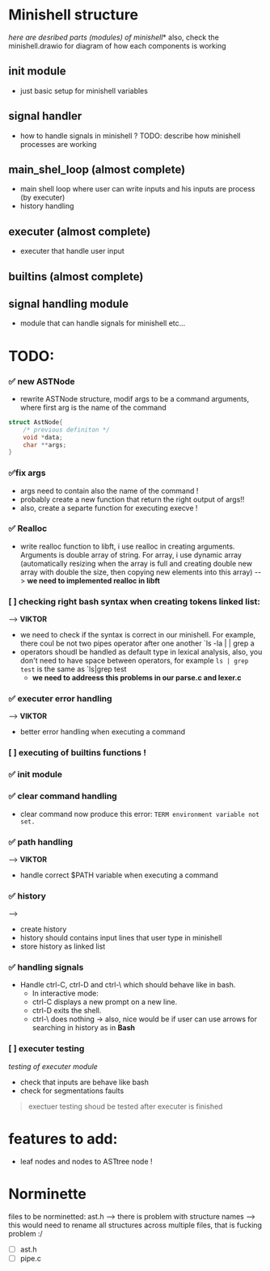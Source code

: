 # Minishell structure
*here are desribed parts (modules) of minishell**
also, check the minishell.drawio for diagram of how each components is working

## init module
- just basic setup for minishell variables

## signal handler
- how to handle signals in minishell ?
TODO: describe how minishell processes are working

## main_shel_loop (almost complete)
- main shell loop where user can write inputs and his inputs are process (by executer)
- history handling

## executer (almost complete)
- executer that handle user input

## builtins (almost complete)


## signal handling module
- module that can handle signals for minishell etc...



# TODO:

### ✅ new ASTNode
- rewrite ASTNode structure, modif args to be a command arguments, where first arg is the name of the command
```C
struct AstNode{
	/* previous definiton */
	void *data;
	char **args;
}
```

### ✅fix args
- args need to contain also the name of the command !
- probably create a new function that return the right output of args!!
- also, create a separte function for executing execve !

### ✅ Realloc 
- write realloc function to libft, i use realloc in creating arguments. Arguments is double array of string. For array, i use dynamic array (automatically resizing when the array is full and creating double new array with double the size, then copying new elements into this array) --> **we need to implemented realloc in libft**

### [ ] checking right bash syntax when creating tokens linked list:
--> **VIKTOR**
- we need to check if the syntax is correct in our minishell. For example, there coul be not two pipes operator after one another `ls -la | | grep a
- operators shoudl be handled as default type in lexical analysis, also, you don't need to have space between operators, for example `ls | grep test` is the same as `ls|grep test  
	- **we need to addreess this problems in our parse.c and lexer.c**

### ✅ executer error handling
--> **VIKTOR**
- better error handling when executing a command

### [ ] executing of builtins functions !

### ✅ init module

### ✅ clear command handling
- clear command now produce this error:
`TERM environment variable not set.`

### ✅ path handling
--> **VIKTOR**
- handle correct $PATH variable when executing a command

### ✅ history
--> 
- create history
- history should contains input lines that user type in minishell
- store history as linked list 

### ✅ handling signals
- Handle ctrl-C, ctrl-D and ctrl-\ which should behave like in bash.
	- In interactive mode:
	- ctrl-C displays a new prompt on a new line.
	- ctrl-D exits the shell.
	- ctrl-\ does nothing
-> also, nice would be if user can use arrows for searching in history as in **Bash**

### [ ] executer testing
*testing of executer module*
- check that inputs are behave like bash
- check for segmentations faults
> exectuer testing shoud be tested after executer is finished







# features to add:
- leaf nodes and nodes to ASTtree node !



# Norminette
files to be norminetted:
 ast.h --> there is problem with structure names --> this would need to rename all structures across multiple files, that is fucking problem :/
- [ ] ast.h
- [ ] pipe.c